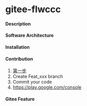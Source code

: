 # gitee-flwccc
<!-- [证书别名](https://www.jianshu.com/p/32bfcc7f27df) -->
<!-- [证书别名2](https://zhuanlan.zhihu.com/p/499813377) -->
 

 <!--  keytool -importkeystore -srckeystore ./ploutoApp.keystore -destkeystore ./ploutoApp.keystore -deststoretype JKS   -->
#### Description
 


<!-- 2022年10月27日生成的key googleplay -->

<!-- keytool -genkey -alias stockploutokj -keyalg RSA -keysize 2048 -validity 36500 -keystore stockploutokj.keystore -->

<!-- keytool -genkey -alias stockploutok -keyalg RSA -sigalg SHA1WithRSA -validity 36500 -keysize 1024 -keystore stockploutok.keystore -v


keytool -importkeystore -srckeystore ./stockploutok.keystore -destkeystore stockploutokj.keystore -deststoretype JKS -->
 <!-- 证书别名   ploutog 
 证书名字   ploutog
 输入密药口令： ranjingqiao@plou693ac  
 您的名字与姓氏是什么 陈羽  
 您的组织单位名称是什么 成都鹏海科技有限公司
 您的组织名称是什么   成都鹏海科技有限公司
 您所在的城市或区域名称是什么?  四川省
 您所在的省/市/自治区名称是什么? 成都市
 该单位的双字母国家/地区代码是什么?  510100 -->
<!--证书位置 /Users/yangqinglong/Documents/a/android/stockploutok.keystore -->



<!-- 安卓包名  uni.UNIEA07A9A    -->
<!-- keytool -list -v -keystore   stockploutok.keystore

查看证书内容
 -->











#### Software Architecture
#### <!-- [下啦加载更多](https://blog.csdn.net/qq_42543244/article/details/123637834)-->
 <!-- [image](https://www.isqqw.com/)-->
 <!-- [popup](https://www.yisu.com/zixun/692272.html)-->
<!-- [跨域](https://chrome.google.com/webstore/detail/allow-cors-access-control/lhobafahddgcelffkeicbaginigeejlf
) -->
#### Installation
 

#### Contribution

1.  [第一步](https://play.google.com/console)
2.  Create Feat_xxx branch
3.  Commit your code
4.  https://play.google.com/console 

<!-- [时分图](https://www.isqqw.com/echartsdetail?id=34201) -->
#### Gitee Feature
 
 <!-- jingqiao ran
 ran666669@gmail.com -->
 
 <!-- [Google_play安卓上架流1](https://images.tuyacn.com/smart/announcement/Google_play.pdf)-->
 <!-- [安卓上架流2](https://blog.csdn.net/darrnss/article/details/108484893)-->
 <!-- [苹果开发者账号](http://www.scicat.cn/jingyan/20210819/5766085.html)-->
<!-- 1024 * 500  不超过一兆
 512 * 512 -->
 
 
 
 
 <!-- 
 ios 开发者账号  chen yu 
 1986年06月02日
 593313908@qq.com
 stock.plouto@gmail.com  密码  Phstart@8Phstart@8

 Appid =    stock.plouto@gmail.com
 appid密码 =   Phstart@8  交付时候密码

 00852 55708229
 
被用验证码  27895672
 账号密码修改为  Phstart@8fit@9


 Apple ID
1631471618
 -->
 
 
 
 <!--  谷歌账号
  plouto stock
  
  ploutostock.8@gmail.com
  密码   Ranqiao@99Ranqiao@99
  18190688150
  辅助邮箱 3051813192@qq.com
  1986年06月02日
  
  团队名称  Hong Kong Pluto Trading Management Co., Ltd

  -->
  
  
  
  
  
  <!-- IOS 证书生成 
   Description  ===  Stock plouto
   Bundle ID    ===  stockplouto.com.app
   p12的证书密码 Phstart@8
  描述文件名称  stockPloutoProfile
  -->
  
  
  <!-- 谷歌开发者账号 
    账号 stock.plouto@gmail.com 
    密码 stockplouto@669
	  开发者 lucky-good
  
  -->
  
  
  
  
  
<!--  Jame.plouto8@gmail.com
  googleJame9. -->




  <!-- google支付 https://uniapp.dcloud.io/tutorial/app-payment-google.html  -->








  <!-- 苹果支付申请   
  
  stockplouto  

  Name:stockplouto
  Key ID:K4FC4DFHG4
  Services:Apple Push Notifications service (APNs), DeviceCheck, ClassKit Catalog



   -->



   <!-- 
   高飞卡
  4514617688790114
   0426
   226
    -->

<!-- 
应用描述
Stock Plouto provide advice on stock investing and trading, as well as in-depth analysis, trading ideas and recommendations.
Fixed some bugs and page optimization.

UUID描述文件
https://messapps.com/allcategories/development/finding-ios-devices-udid-via-itunes-2/
https ://get.udid.io/ 
 -->




 <!-- 
 
 IOS应用内项目配置
    wealthQuarterlyGuide
    Wealth Quarterly Guide      ID:    stockguide000001    HK$238.00   30.32
    Stock Vane     ID: stockguide000002    23    2.93
    Stock Signals     ID: stockguide000003    1588  202.31 
    Stock Signals subscribe/Q      ID: stockguide000004  3488      444.37 
    Stock Signals subscribe/Y     ID: stockguide000005     7888    1004.93

    Helping you get rid of complex data and information
Offering decisions on investment based on data models
  -->
     
  <!-- 181119 -->


  <!-- git  token    e339dbea2ddaaed811accb8ebfd15d762a05e521  -->
<!-- 账号  stockTest
     密码   671222 -->
  <!--沙箱账号 3301243623@qq.com  密码   Phstart@8    -->




  <!-- ploutoapp@9 -->




  <!-- 微信公众号点击底部自动回复功能 https://www.weihaobang.com/jiaocheng/2152.html  -->



  <!-- java -jar pepk.jar --keystore=stockploutok.keystore --alias=stockploutok --output=output.zip --include-cert --encryptionkey=eb10fe8f7c7c9df715022017b00c6471f8ba8170b13049a11e6c09ffe3056a104a3bbe4ac5a955f4ba4fe93fc8cef27558a3eb9d2a529a2092761fb833b656cd48b9de6a -->




 


<!-- 11月28日 -->
<!-- appid 6444748919 -->
<!-- Bundle ID  stockpluto.com.app  -->
<!-- Description描述文件  stockPlutoProfile  -->
<!-- p12密码 stockplutoapp88 -->
  <!-- ios 新签名 证书  	
e339dbea2ddaaed811accb8ebfd15d762a05e521
5b85a304334b7d4fb57c05f9097b91a8a23304de

-->


<!-- 一个appid密码，QQ号     Stockpluto.@901 -->




<!-- 测试正式p12 密码 stockplouto123   测试 csstockploutoprofile  -->